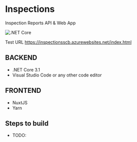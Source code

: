 # Inspections
Inspection Reports API & Web App

![.NET Core](https://github.com/ivaneliasoo/Inspections/workflows/.NET%20Core/badge.svg)

Test URL https://inspectionsscb.azurewebsites.net/index.html

BACKEND
----------
- .NET Core 3.1
- Visual Studio Code or any other code editor

FRONTEND
----------
- NuxtJS
- Yarn

Steps to build
---
- TODO:

